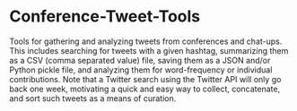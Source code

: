 # Conference-Tweet-Tools
Tools for gathering and analyzing tweets from conferences and chat-ups. This includes searching for tweets with a given hashtag, summarizing them as a CSV (comma separated value) file, saving them as a JSON and/or Python pickle file, and analyzing them for word-frequency or individual contributions. Note that a Twitter search using the Twitter API will only go back one week, motivating a quick and easy way to collect, concatenate, and sort such tweets as a means of curation.
